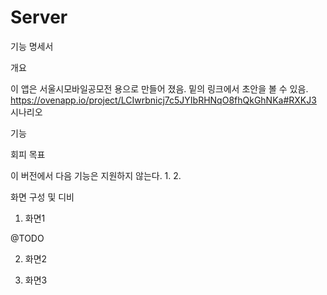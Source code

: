 # Server
기능 명세서

개요

이 앱은 서울시모바일공모전 용으로 만들어 졌음. 밑의 링크에서 초안을 볼 수 있음.
https://ovenapp.io/project/LCIwrbnicj7c5JYIbRHNqO8fhQkGhNKa#RXKJ3
시나리오

기능 

회피 목표

이 버전에서 다음 기능은 지원하지 않는다.
1.
2.



화면 구성 및 디비 
1.	화면1

@TODO

2.	화면2

3.	화면3
